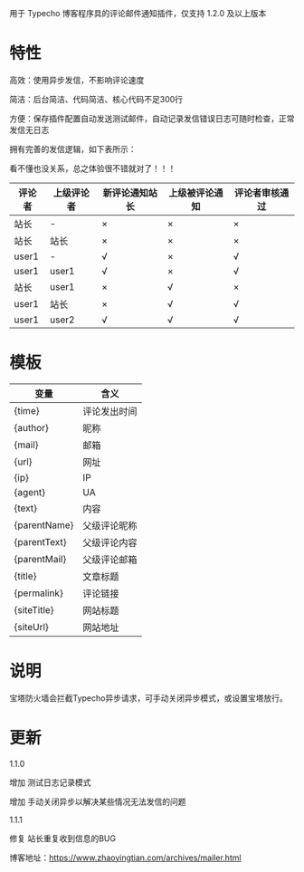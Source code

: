 用于 Typecho 博客程序具的评论邮件通知插件，仅支持 1.2.0 及以上版本

# 特性

高效：使用异步发信，不影响评论速度

简洁：后台简洁、代码简洁、核心代码不足300行

方便：保存插件配置自动发送测试邮件，自动记录发信错误日志可随时检查，正常发信无日志

拥有完善的发信逻辑，如下表所示：

看不懂也没关系，总之体验很不错就对了！！！

| 评论者 | 上级评论者 | 新评论通知站长 | 上级被评论通知 | 评论者审核通过 |
| ------ | ---------- | -------------- | -------------- | -------------- |
| 站长   | -          | ×              | ×              | ×              |
| 站长   | 站长       | ×              | ×              | ×              |
| user1  | -          | √              | ×              | √              |
| user1  | user1      | √              | ×              | √              |
| 站长   | user1      | ×              | √              | ×              |
| user1  | 站长       | ×              | √              | √              |
| user1  | user2      | √              | √              | √               |

# 模板

| 变量         | 含义         |
| ------------ | ------------ |
| {time}       | 评论发出时间 |
| {author}     | 昵称         |
| {mail}       | 邮箱         |
| {url}        | 网址         |
| {ip}         | IP           |
| {agent}      | UA           |
| {text}       | 内容         |
| {parentName} | 父级评论昵称 |
| {parentText} | 父级评论内容 |
| {parentMail} | 父级评论邮箱 |
| {title}      | 文章标题     |
| {permalink}  | 评论链接     |
| {siteTitle}  | 网站标题     |
| {siteUrl}    | 网站地址     |


# 说明

宝塔防火墙会拦截Typecho异步请求，可手动关闭异步模式，或设置宝塔放行。

# 更新

1.1.0

增加 测试日志记录模式

增加 手动关闭异步以解决某些情况无法发信的问题

1.1.1

修复 站长重复收到信息的BUG

博客地址：https://www.zhaoyingtian.com/archives/mailer.html
